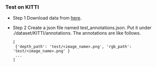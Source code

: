 ### Test on KITTI

- Step 1
  Download data from [here](http://www.cvlibs.net/datasets/kitti/eval_depth.php?benchmark=depth_prediction).

- Step 2
  Create a json file named test_annotations.json. Put it under ./dataset/KITTI/annotations.
  The annotations are like follows.
  ```
  [
   {'depth_path': 'test/<image_name>.png', 'rgb_path': 'test/<image_name>.png' }
   ...
  ]
```

